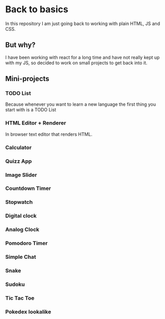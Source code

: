 # Back to basics

In this repository I am just going back to working with plain HTML, JS and CSS.

## But why?

I have been working with react for a long time and have not really kept up with my JS, so decided to work on small projects to get back into it.

## Mini-projects

### TODO List

Because whenever you want to learn a new language the first thing you start with is a TODO List

### HTML Editor + Renderer

In browser text editor that renders HTML.

### Calculator

### Quizz App

### Image Slider

### Countdown Timer

### Stopwatch

### Digital clock

### Analog Clock

### Pomodoro Timer

### Simple Chat

### Snake

### Sudoku

### Tic Tac Toe

### Pokedex lookalike

